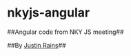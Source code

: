 # nkyjs-angular

##Angular code from NKY JS meeting##

##By [Justin Rains](http://justinrains.com/)##
